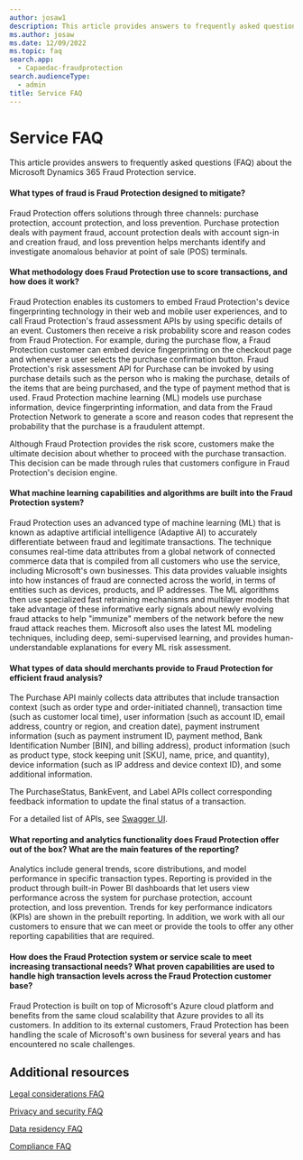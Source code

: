 ```yaml
---
author: josaw1
description: This article provides answers to frequently asked questions (FAQ) about the Microsoft Dynamics 365 Fraud Protection service.
ms.author: josaw
ms.date: 12/09/2022
ms.topic: faq
search.app: 
  - Capaedac-fraudprotection
search.audienceType:
  - admin
title: Service FAQ
---
```


# Service FAQ

This article provides answers to frequently asked questions (FAQ) about the Microsoft Dynamics 365 Fraud Protection service.

#### What types of fraud is Fraud Protection designed to mitigate?

Fraud Protection offers solutions through three channels: purchase protection, account protection, and loss prevention. Purchase protection deals with payment fraud, account protection deals with account sign-in and creation fraud, and loss prevention helps merchants identify and investigate anomalous behavior at point of sale (POS) terminals.

#### What methodology does Fraud Protection use to score transactions, and how does it work?

Fraud Protection enables its customers to embed Fraud Protection's device fingerprinting technology in their web and mobile user experiences, and to call Fraud Protection's fraud assessment APIs by using specific details of an event. Customers then receive a risk probability score and reason codes from Fraud Protection. For example, during the purchase flow, a Fraud Protection customer can embed device fingerprinting on the checkout page and whenever a user selects the purchase confirmation button. Fraud Protection's risk assessment API for Purchase can be invoked by using purchase details such as the person who is making the purchase, details of the items that are being purchased, and the type of payment method that is used. Fraud Protection machine learning (ML) models use purchase information, device fingerprinting information, and data from the Fraud Protection Network to generate a score and reason codes that represent the probability that the purchase is a fraudulent attempt.

Although Fraud Protection provides the risk score, customers make the ultimate decision about whether to proceed with the purchase transaction. This decision can be made through rules that customers configure in Fraud Protection's decision engine.

#### What machine learning capabilities and algorithms are built into the Fraud Protection system?

Fraud Protection uses an advanced type of machine learning (ML) that is known as adaptive artificial intelligence (Adaptive AI) to accurately differentiate between fraud and legitimate transactions. The technique consumes real-time data attributes from a global network of connected commerce data that is compiled from all customers who use the service, including Microsoft's own businesses. This data provides valuable insights into how instances of fraud are connected across the world, in terms of entities such as devices, products, and IP addresses. The ML algorithms then use specialized fast retraining mechanisms and multilayer models that take advantage of these informative early signals about newly evolving fraud attacks to help "immunize" members of the network before the new fraud attack reaches them. Microsoft also uses the latest ML modeling techniques, including deep, semi-supervised learning, and provides human-understandable explanations for every ML risk assessment.

#### What types of data should merchants provide to Fraud Protection for efficient fraud analysis?

The Purchase API mainly collects data attributes that include transaction context (such as order type and order-initiated channel), transaction time (such as customer local time), user information (such as account ID, email address, country or region, and creation date), payment instrument information (such as payment instrument ID, payment method, Bank Identification Number \[BIN\], and billing address), product information (such as product type, stock keeping unit \[SKU\], name, price, and quantity), device information (such as IP address and device context ID), and some additional information.

The PurchaseStatus, BankEvent, and Label APIs collect corresponding feedback information to update the final status of a transaction.

For a detailed list of APIs, see [Swagger UI](https://dfpswagger.azurewebsites.net/index.html).

#### What reporting and analytics functionality does Fraud Protection offer out of the box? What are the main features of the reporting?

Analytics include general trends, score distributions, and model performance in specific transaction types. Reporting is provided in the product through built-in Power BI dashboards that let users view performance across the system for purchase protection, account protection, and loss prevention. Trends for key performance indicators (KPIs) are shown in the prebuilt reporting. In addition, we work with all our customers to ensure that we can meet or provide the tools to offer any other reporting capabilities that are required.

#### How does the Fraud Protection system or service scale to meet increasing transactional needs? What proven capabilities are used to handle high transaction levels across the Fraud Protection customer base?

Fraud Protection is built on top of Microsoft's Azure cloud platform and benefits from the same cloud scalability that Azure provides to all its customers. In addition to its external customers, Fraud Protection has been handling the scale of Microsoft's own business for several years and has encountered no scale challenges.

## Additional resources

[Legal considerations FAQ](legal-faq.md)

[Privacy and security FAQ](privacy-security-faq.md)

[Data residency FAQ](data-residency-gdpr-faq.md)

[Compliance FAQ](compliance-faq.md)
